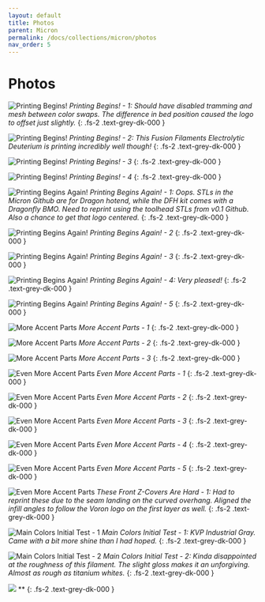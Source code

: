 ```yaml
---
layout: default
title: Photos
parent: Micron
permalink: /docs/collections/micron/photos
nav_order: 5
---
```


# Photos

![Printing Begins!](../../../../assets/images/micron-0-printing-begins-1.jpg)
*Printing Begins! - 1: Should have disabled tramming and mesh between color swaps. The difference in bed position caused the logo to offset just slightly.*
{: .fs-2 .text-grey-dk-000 }

![Printing Begins!](../../../../assets/images/micron-0-printing-begins-2.jpg)
*Printing Begins! - 2: This Fusion Filaments Electrolytic Deuterium is printing incredibly well though!*
{: .fs-2 .text-grey-dk-000 }

![Printing Begins!](../../../../assets/images/micron-0-printing-begins-3.jpg)
*Printing Begins! - 3*
{: .fs-2 .text-grey-dk-000 }

![Printing Begins!](../../../../assets/images/micron-0-printing-begins-4.jpg)
*Printing Begins! - 4*
{: .fs-2 .text-grey-dk-000 }

![Printing Begins Again!](../../../../assets/images/micron-1-oops-printing-begins-again-1.jpg)
*Printing Begins Again! - 1: Oops. STLs in the Micron Github are for Dragon hotend, while the DFH kit comes with a Dragonfly BMO. Need to reprint using the toolhead STLs from v0.1 Github. Also a chance to get that logo centered.*
{: .fs-2 .text-grey-dk-000 }

![Printing Begins Again!](../../../../assets/images/micron-1-oops-printing-begins-again-2.jpg)
*Printing Begins Again! - 2*
{: .fs-2 .text-grey-dk-000 }

![Printing Begins Again!](../../../../assets/images/micron-1-oops-printing-begins-again-3.jpg)
*Printing Begins Again! - 3*
{: .fs-2 .text-grey-dk-000 }

![Printing Begins Again!](../../../../assets/images/micron-1-oops-printing-begins-again-4.jpg)
*Printing Begins Again! - 4: Very pleased!*
{: .fs-2 .text-grey-dk-000 }

![Printing Begins Again!](../../../../assets/images/micron-1-oops-printing-begins-again-5.jpg)
*Printing Begins Again! - 5*
{: .fs-2 .text-grey-dk-000 }

![More Accent Parts](../../../../assets/images/micron-2-more-accents-1.jpg)
*More Accent Parts - 1*
{: .fs-2 .text-grey-dk-000 }

![More Accent Parts](../../../../assets/images/micron-2-more-accents-2.jpg)
*More Accent Parts - 2*
{: .fs-2 .text-grey-dk-000 }

![More Accent Parts](../../../../assets/images/micron-2-more-accents-3.jpg)
*More Accent Parts - 3*
{: .fs-2 .text-grey-dk-000 }

![Even More Accent Parts](../../../../assets/images/micron-3-even-more-accents-1.jpg)
*Even More Accent Parts - 1*
{: .fs-2 .text-grey-dk-000 }

![Even More Accent Parts](../../../../assets/images/micron-3-even-more-accents-2.jpg)
*Even More Accent Parts - 2*
{: .fs-2 .text-grey-dk-000 }

![Even More Accent Parts](../../../../assets/images/micron-3-even-more-accents-3.jpg)
*Even More Accent Parts - 3*
{: .fs-2 .text-grey-dk-000 }

![Even More Accent Parts](../../../../assets/images/micron-3-even-more-accents-4.jpg)
*Even More Accent Parts - 4*
{: .fs-2 .text-grey-dk-000 }

![Even More Accent Parts](../../../../assets/images/micron-3-even-more-accents-5.jpg)
*Even More Accent Parts - 5*
{: .fs-2 .text-grey-dk-000 }

![Even More Accent Parts](../../../../assets/images/micron-4-these-front-z-covers-are-hard-1.jpg)
*These Front Z-Covers Are Hard - 1: Had to reprint these due to the seam landing on the curved overhang. Aligned the infill angles to follow the Voron logo on the first layer as well.*
{: .fs-2 .text-grey-dk-000 }

![Main Colors Initial Test - 1](../../../../assets/images/micron-5-main-colors-initial-test-1.jpg)
*Main Colors Initial Test - 1: KVP Industrial Gray. Came with a bit more shine than I had hoped.*
{: .fs-2 .text-grey-dk-000 }

![Main Colors Initial Test - 2](../../../../assets/images/micron-5-main-colors-initial-test-2.jpg)
*Main Colors Initial Test - 2: Kinda disappointed at the roughness of this filament. The slight gloss makes it an unforgiving. Almost as rough as titanium whites.*
{: .fs-2 .text-grey-dk-000 }

![](../../../../assets/images/jpg)
**
{: .fs-2 .text-grey-dk-000 }